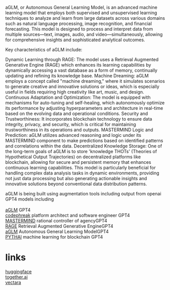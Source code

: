 aGLM, or Autonomous General Learning Model, is an advanced machine learning model that employs both supervised and unsupervised learning techniques to analyze and learn from large datasets across various domains such as natural language processing, image recognition, and financial forecasting. This model is designed to process and interpret data from multiple sources—text, images, audio, and video—simultaneously, allowing for comprehensive insights and sophisticated analytical outcomes.

Key characteristics of aGLM include:

Dynamic Learning through RAGE: The model uses a Retrieval Augmented Generative Engine (RAGE) which enhances its learning capabilities by dynamically accessing a vast database as a form of memory, continually updating and refining its knowledge base.
Machine Dreaming: aGLM employs a concept called "machine dreaming," where it simulates scenarios to generate creative and innovative solutions or ideas, which is especially useful in fields requiring high creativity like art, music, and design.
Continuous Adaptation and Optimization: The model is equipped with mechanisms for auto-tuning and self-healing, which autonomously optimize its performance by adjusting hyperparameters and architecture in real-time based on the evolving data and operational conditions.
Security and Trustworthiness: It incorporates blockchain technology to ensure data integrity, privacy, and security, which is critical for maintaining trustworthiness in its operations and outputs.
MASTERMIND Logic and Prediction: aGLM utilizes advanced reasoning and logic under its MASTERMIND component to make predictions based on identified patterns and correlations within the data.
Decentralized Knowledge Storage: One of the long-term goals of aGLM is to store 'knowledge THOTs' (Theories of Hypothetical Output Trajectories) on decentralized platforms like blockchain, allowing for secure and persistent memory that enhances continuous learning capabilities.
This model is particularly beneficial for handling complex data analysis tasks in dynamic environments, providing not just data processing but also generating actionable insights and innovative solutions beyond conventional data distribution patterns​​.

aGLM is being built using augmentation tools including output from openai GPT4 models including<br /><br />
<a href="https://chat.openai.com/g/g-f3jA46eUE-aglm">aGLM</a> GPT4<br />
<a href="https://chat.openai.com/g/g-gNLDlpcAv-professor-codephreak">codephreak</a> platform architect and software engineer GPT4<br />
<a href="https://chat.openai.com/g/g-NO8ax8aMU-mastermind">MASTERMIND</a> rational controller of agencyGPT4<br />
<a href="https://chat.openai.com/g/g-ynKNIVoHY-rage">RAGE</a> Retrieval Augmented Generative EngineGPT4<br />
<a href="https://chat.openai.com/g/g-f3jA46eUE-aglm">aGLM</a> Autonomous General Learning ModelGPT4<br />
<a href="https://chat.openai.com/g/g-pUShWgfA2-pythai">PYTHAI</a> machine learning for blockchain GPT4<br />

# links
<a href="https://huggingface.co">huggingface</a><br />
<a href="https://together.ai">together.ai</a><br />
<a href="https://vectura.com">vectara</a><br />
